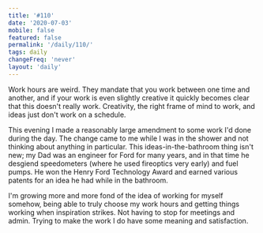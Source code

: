 ```yaml
---
title: '#110'
date: '2020-07-03'
mobile: false
featured: false
permalink: '/daily/110/'
tags: daily
changeFreq: 'never'
layout: 'daily'
---
```


Work hours are weird. They mandate that you work between one time and another, and if your work is even slightly creative it quickly becomes clear that this doesn't really work. Creativity, the right frame of mind to work, and ideas just don't work on a schedule.

This evening I made a reasonably large amendment to some work I'd done during the day. The change came to me while I was in the shower and not thinking about anything in particular. This ideas-in-the-bathroom thing isn't new; my Dad was an engineer for Ford for many years, and in that time he desgiend speedometers (where he used fireoptics very early) and fuel pumps. He won the Henry Ford Technology Award and earned various patents for an idea he had while in the bathroom.

I'm growing more and more fond of the idea of working for myself somehow, being able to truly choose my work hours and getting things working when inspiration strikes. Not having to stop for meetings and admin. Trying to make the work I do have some meaning and satisfaction.
